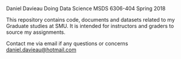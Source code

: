 Daniel Davieau
Doing Data Science MSDS 6306-404
Spring 2018

This repository contains code, documents and datasets related to my Graduate studies at SMU.
It is intended for instructors and graders to source my assignments.

Contact me via email if any questions or concerns
daniel.davieau@hotmail.com
